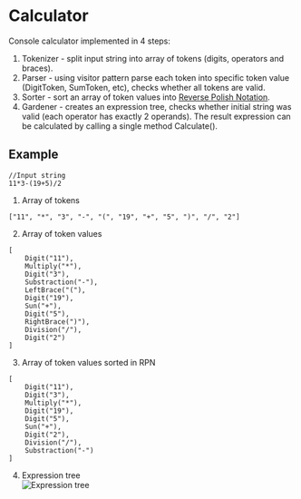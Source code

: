 # Calculator
Console calculator implemented in 4 steps:
1. Tokenizer - split input string into array of tokens (digits, operators and braces). 
2. Parser - using visitor pattern parse each token into specific token value (DigitToken, SumToken, etc), checks whether all tokens are valid.
3. Sorter - sort an array of token values into [Reverse Polish Notation](https://en.wikipedia.org/wiki/Reverse_Polish_notation).
4. Gardener - creates an expression tree, checks whether initial string was valid (each operator has exactly 2 operands). The result expression can be calculated by calling a single method Calculate().

## Example
```
//Input string 
11*3-(19+5)/2
```
1. Array of tokens
```
["11", "*", "3", "-", "(", "19", "+", "5", ")", "/", "2"]
```
2. Array of token values
```
[  
    Digit("11"),   
    Multiply("*"),   
    Digit("3"),   
    Substraction("-"),   
    LeftBrace("("),   
    Digit("19"),   
    Sun("+"),   
    Digit("5"),   
    RightBrace(")"),   
    Division("/"),   
    Digit("2")  
]
```
3. Array of token values sorted in RPN
```
[  
    Digit("11"),   
    Digit("3"),   
    Multiply("*"),   
    Digit("19"),   
    Digit("5"),   
    Sun("+"),   
    Digit("2"),  
    Division("/"),   
    Substraction("-")  
]
```
4. Expression tree  
![Expression tree]()
